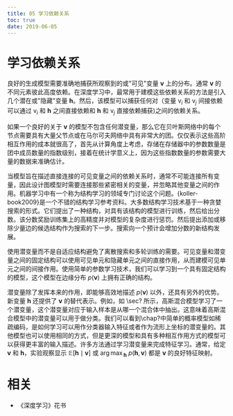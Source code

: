 ```yaml
---
title: 05 学习依赖关系
toc: true
date: 2019-06-05
---
```


# 学习依赖关系



良好的生成模型需要准确地捕获所观察到的或"可见"变量 $\mathbf v$ 上的分布。通常 $\mathbf v$ 的不同元素彼此高度依赖。在深度学习中，最常用于建模这些依赖关系的方法是引入几个潜在或"隐藏"变量 $\mathbf h$。然后，该模型可以捕获任何对（变量 $\mathrm v_i$ 和 $\mathrm v_j$ 间接依赖可以通过 $\mathrm v_i$ 和 $\mathbf h$ 之间直接依赖和 $\mathbf h$ 和 $\mathrm v_j$ 直接依赖捕获)之间的依赖关系。



如果一个良好的关于 $\mathbf v$ 的模型不包含任何潜变量，那么它在贝叶斯网络中的每个节点需要具有大量父节点或在马尔可夫网络中具有非常大的团。仅仅表示这些高阶相互作用的成本就很高了，首先从计算角度上考虑，存储在存储器中的参数数量是团中成员数量的指数级别，接着在统计学意义上，因为这些指数数量的参数需要大量的数据来准确估计。



当模型旨在描述直接连接的可见变量之间的依赖关系时，通常不可能连接所有变量，因此设计图模型时需要连接那些紧密相关的变量，并忽略其他变量之间的作用。机器学习中有一个称为结构学习的领域专门讨论这个问题。{koller-book2009}是一个不错的结构学习参考资料。大多数结构学习技术基于一种贪婪搜索的形式。它们提出了一种结构，对具有该结构的模型进行训练，然后给出分数。该分数奖励训练集上的高精度并对模型的复杂度进行惩罚。然后提出添加或移除少量边的候选结构作为搜索的下一步。搜索向一个预计会增加分数的新结构发展。


使用潜变量而不是自适应结构避免了离散搜索和多轮训练的需要。可见变量和潜变量之间的固定结构可以使用可见单元和隐藏单元之间的直接作用，从而建模可见单元之间的间接作用。<!-- %从而使得可见单元之间间接作用。 -->使用简单的参数学习技术，我们可以学习到一个具有固定结构的模型，这个模型在边缘分布 $p(\boldsymbol v)$ 上拥有正确的结构。



潜变量除了发挥本来的作用，即能够高效地描述 $p(\mathbf v)$ 以外，还具有另外的优势。新变量 $\mathbf h$ 还提供了 $\mathbf v$ 的替代表示。例如，如 \sec? 所示，高斯混合模型学习了一个潜变量，这个潜变量对应于输入样本是从哪一个混合体中抽出。这意味着高斯混合模型中的潜变量可以用于做分类。我们可以看到\chap?中简单的概率模型如稀疏编码，是如何学习可以用作分类器输入特征或者作为流形上坐标的潜变量的。其他模型也可以使用相同的方式，但是更深的模型和具有多种相互作用方式的模型可以获得更丰富的输入描述。许多方法通过学习潜变量来完成特征学习。通常，给定 $\mathbf v$ 和 $\mathbf h$，实验观察显示 $\mathbb E[\mathbf h\mid\mathbf v]$ 或 ${\arg\max}_{\boldsymbol h}\ p(\boldsymbol h,\boldsymbol v)$ 都是 $\boldsymbol v$ 的良好特征映射。





# 相关

- 《深度学习》花书
